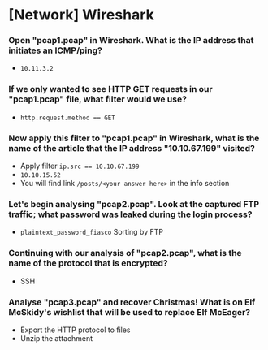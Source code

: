 # [Network] Wireshark

### Open "pcap1.pcap" in Wireshark. What is the IP address that initiates an ICMP/ping?
- `10.11.3.2`

### If we only wanted to see HTTP GET requests in our "pcap1.pcap" file, what filter would we use?
- `http.request.method == GET`

### Now apply this filter to "pcap1.pcap" in Wireshark, what is the name of the article that the IP address "10.10.67.199" visited?
- Apply filter `ip.src == 10.10.67.199`
- `10.10.15.52`
- You will find link `/posts/<your answer here>` in the info section

### Let's begin analysing "pcap2.pcap". Look at the captured FTP traffic; what password was leaked during the login process?
- `plaintext_password_fiasco` Sorting by FTP

### Continuing with our analysis of "pcap2.pcap", what is the name of the protocol that is encrypted?
- SSH

### Analyse "pcap3.pcap" and recover Christmas! What is on Elf McSkidy's wishlist that will be used to replace Elf McEager?
- Export the HTTP protocol to files
- Unzip the attachment
